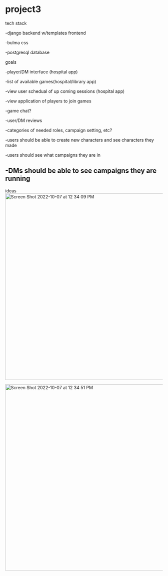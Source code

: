 # project3

tech stack

-django backend w/templates frontend

-bulma css

-postgresql database


goals

-player/DM interface (hospital app)

-list of available games(hospital/library app)

-view user schedual of up coming sessions (hospital app)

-view application of players to join games

-game chat?

-user/DM reviews

-categories of needed roles, campaign setting, etc?

-users should be able to create new characters and see characters they made 

-users should see what campaigns they are in

-DMs should be able to see campaigns they are running
-


ideas<img width="594" alt="Screen Shot 2022-10-07 at 12 34 09 PM" src="https://user-images.githubusercontent.com/76796067/194640155-ccbe0269-a600-4bc8-9dfe-5fc6c6be7b89.png">



<img width="594" alt="Screen Shot 2022-10-07 at 12 34 51 PM" src="https://user-images.githubusercontent.com/76796067/194640246-03dcdd21-9566-42ad-938f-293433d8879d.png">
